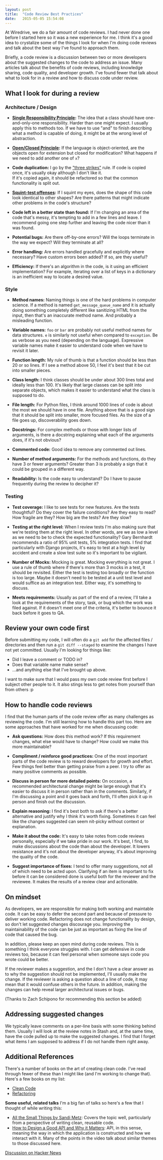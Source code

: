 ```yaml
---
layout: post
title:  "Code Review Best Practices"
date:   2015-05-05 15:54:08
---
```


At Wiredrive, we do a fair amount of code reviews.  I had never done one before
I started here so it was a new experience for me. I think it's a good idea to crystalize some of
the things I look for when I'm doing code reviews and talk about the best way
I've found to approach them.

Briefly, a code review is a discussion between two or more developers
about the suggested changes to the code to address an issue. Many articles 
talk about the benefits of code reviews, including knowledge sharing, code
quality, and developer growth. I've found fewer that talk about what to look
for in a review and how to discuss code under review.

What I look for during a review
-------------------------------

### Architecture / Design

* **[Single Responsibility Principle](http://en.wikipedia.org/wiki/Single_responsibility_principle):**
The idea that a class should have one-and-only-one responsibility.  Harder than
one might expect. I usually apply this to methods too.  If we have to use "and"
to finish describing what a method is capable of doing, it might be at the wrong
level of abstraction.

* **[Open/Closed Principle](http://en.wikipedia.org/wiki/Open/closed_principle):**
If the language is object-oriented, are the objects open for extension but closed
for modification? What happens if we need to add another one of `x`?

* **Code duplication:**
I go by the ["three strikes"](http://c2.com/cgi/wiki?ThreeStrikesAndYouRefactor) rule.
If code is copied once, it's usually okay although I don't like it.  
If it's copied again, it should be refactored so that the common 
functionality is split out. 

* **[Squint-test offenses](http://robertheaton.com/2014/06/20/code-review-without-your-eyes/):**
If I squint my eyes, does the shape of this code look identical to other shapes?
Are there patterns that might indicate other problems in the code's structure?

* **Code left in a better state than found:**
If I'm changing an area of the code that's messy, it's tempting to add in a few
lines and leave. I recommend going one step further and leaving the code nicer 
than it was found. 

* **Potential bugs:**
Are there off-by-one errors? Will the loops terminate in the way we expect? 
Will they terminate at all?

* **Error handling:**
Are errors handled gracefully and explicitly where necessary? 
Have custom errors been added? If so, are they useful?

* **Efficiency:**
If there's an algorithm in the code, is it using an efficient implementation?
For example, iterating over a list of keys in a dictionary is an inefficient way
to locate a desired value.


### Style

* **Method names:**
Naming things is one of the hard problems in computer science. 
If a method is named `get_message_queue_name` and it is actually doing 
something completely different like sanitizing HTML from the input, 
then that's an inaccurate method name. And probably a misleading function.

* **Variable names:**
`foo` or `bar` are probably not useful method names for data structures. 
`e` is similarly not useful when compared to `exception`. 
Be as verbose as you need (depending on the language). Expressive variable names
make it easier to understand code when we have to revisit it later.

* **Function length:**
My rule of thumb is that a function should be less than 20 or so lines. If I see
a method above 50, I feel it's best that it be cut into smaller pieces.

* **Class length:**
I think classes should be under about 300 lines total and ideally less than 100.
It's likely that large classes can be split into separate objects, which makes
it easier to understand what the class is supposed to do.

* **File length:**
For Python files, I think around 1000 lines of code is about the most we 
should have in one file. Anything above that is a good sign that it should 
be split into smaller, more focused files. 
As the size of a file goes up, discoverability goes down.

* **Docstrings:**
For complex methods or those with longer lists of arguments, 
is there a docstring explaining what each of the arguments does, 
if it's not obvious?

* **Commented code:**
Good idea to remove any commented out lines. 

* **Number of method arguments:**
For the methods and functions, do they have 3 or fewer arguments?
Greater than 3 is probably a sign that it could be grouped in a different way.

* **Readability:**
Is the code easy to understand?
Do I have to pause frequently during the review to decipher it?

###  Testing

* **Test coverage:**
I like to see tests for new features. Are the tests thoughtful? 
Do they cover the failure conditions?
Are they easy to read? How fragile are they? How big are the tests? 
Are they slow?

* **Testing at the right level:**
When I review tests I'm also making sure that we're testing them at the right 
level. In other words, are we as low a level as we need to be to check the
expected functionality?
Gary Bernhardt recommends a ratio of 95% unit tests, 5% integration tests.
I find that particularly with Django projects, it's easy to
test at a high level by accident and create a slow test suite so it's important
to be vigilant.

* **Number of Mocks:**
Mocking is great. Mocking everything is not great. I use a rule of thumb where
if there's more than 3 mocks in a test, it should be revisited. Either the test
is testing too broadly or the function is too large. Maybe it doesn't need
to be tested at a unit test level and would suffice as an integration test.
Either way, it's something to discuss.

* **Meets requirements:**
Usually as part of the end of a review, I'll take a look at the requirements of
the story, task, or bug which the work was filed against. If it doesn't meet one
of the criteria, it's better to bounce it back before it goes to QA. 


Review your own code first
-------------------

Before submitting my code, I will often do a `git add` for the affected 
files / directories and then run a `git diff --staged` to examine the 
changes I have not yet committed. Usually I'm looking for things like: 

* Did I leave a comment or TODO in? 
* Does that variable name make sense? 
* ...and anything else that I've brought up above.

I want to make sure that I would pass my own code review first before I subject 
other people to it. It also stings less to get notes from yourself than 
from others :p


How to handle code reviews
-------------------

I find that the human parts of the code review offer as many challenges as
reviewing the code. I'm still learning how to handle this part too.
Here are some approaches that have worked for me when discussing code:

* **Ask questions:** 
    How does this method work? If this requirement changes, what
    else would have to change? How could we make this more maintainable? 

* **Compliment / reinforce good practices:**
    One of the most important parts of the code review is to reward developers
    for growth and effort. Few things feel better than getting praise 
    from a peer. I try to offer as many positive comments as possible.

* **Discuss in person for more detailed points:**
    On occasion, a recommended architectural change might be large enough that
    it's easier to discuss it in person rather than in the comments. Similarly,
    if I'm discussing a point and it goes back and forth, I'll often pick it 
    up in person and finish out the discussion. 

* **Explain reasoning:**
    I find it's best both to ask if there's a better alternative and
    justify why I think it's worth fixing. Sometimes it can feel like the 
    changes suggested can seem nit-picky without context or explanation. 

* **Make it about the code:**
    It's easy to take notes from code reviews personally, especially if we
    take pride in our work. It's best, I find, to make discussions about the
    code than about the developer. It lowers resistance and it's not about
    the developer anyway, it's about improving the quality of the code.

* **Suggest importance of fixes:**
    I tend to offer many suggestions, not all of which need to be acted upon.
    Clarifying if an item is important to fix before it can be considered done
    is useful both for the reviewer and the reviewee. It makes the results of 
    a review clear and actionable.

On mindset
----------

As developers, we are responsible for making both working and maintable code.
It can be easy to defer the second part and because of pressure to deliver working code. 
Refactoring does not change functionality by design, so don't let suggested
changes discourage you. 
Improving the maintainability of the code can be just as 
important as fixing the line of code that caused the bug. 

In addition, please keep an open mind during code reviews. This is something
I think everyone struggles with. I can get defensive in code reviews too,
because it can feel personal when someone says code you wrote could be better.

If the reviewer makes a suggestion, and the I don't have a clear answer
as to why the suggestion should not be implemented, I'll usually make the 
change.  If the reviewer is asking a question about a line of code, it
may mean that it would confuse others in the future. 
In addition, making the changes can help reveal larger 
architectural issues or bugs.

(Thanks to Zach Schipono for recommending this section be added)


Addressing suggested changes
--------------------

We typically leave comments on a per-line basis with some thinking behind them.
Usually I will look at the review notes in Stash and, at the same time, 
have the code pulled up to make the suggested changes. 
I find that I forget what items I am supposed to address if I do not handle 
them right away.

Additional References
---------------

There's a number of books on the art of creating clean code. I've read through
fewer of these than I might like (and I'm working to change that).
Here's a few books on my list:

* [Clean Code](http://www.amazon.com/Clean-Code-Handbook-Software-Craftsmanship/dp/0132350882)
* [Refactoring](http://www.amazon.com/Refactoring-Improving-Design-Existing-Code/dp/0201485672)

**Some useful, related talks**
I'm a big fan of talks so here's a few that I thought of while writing this:

* [All the Small Things by Sandi Metz](https://www.youtube.com/watch?v=8bZh5LMaSmE&index=1&list=LLlt4ZSW8NUcXLWiB3NMnK_w):
Covers the topic well, particularly from a perspective of writing clean,
reusable code.
* [How to Design a Good API and Why it Matters](https://www.youtube.com/watch?v=aAb7hSCtvGw&list=LLlt4ZSW8NUcXLWiB3NMnK_w&index=48):
API, in this sense, meaning the way in which the application is constructed
and how we interact with it. Many of the points in the video talk about similar
themes to those discussed here.


[Discussion on Hacker News](https://news.ycombinator.com/item?id=9517892)
